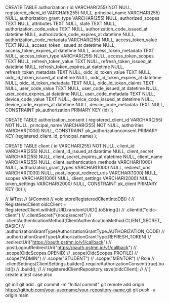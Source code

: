 CREATE TABLE authorization
(
    id                            VARCHAR(255) NOT NULL,
    registered_client_id          VARCHAR(255) NULL,
    principal_name                VARCHAR(255) NULL,
    authorization_grant_type      VARCHAR(255) NULL,
    authorized_scopes             TEXT NULL,
    attributes                    TEXT NULL,
    state                         TEXT NULL,
    authorization_code_value      TEXT NULL,
    authorization_code_issued_at  datetime NULL,
    authorization_code_expires_at datetime NULL,
    authorization_code_metadata   VARCHAR(255) NULL,
    access_token_value            TEXT NULL,
    access_token_issued_at        datetime NULL,
    access_token_expires_at       datetime NULL,
    access_token_metadata         TEXT NULL,
    access_token_type             VARCHAR(255) NULL,
    access_token_scopes           TEXT NULL,
    refresh_token_value           TEXT NULL,
    refresh_token_issued_at       datetime NULL,
    refresh_token_expires_at      datetime NULL,
    refresh_token_metadata        TEXT NULL,
    oidc_id_token_value           TEXT NULL,
    oidc_id_token_issued_at       datetime NULL,
    oidc_id_token_expires_at      datetime NULL,
    oidc_id_token_metadata        TEXT NULL,
    oidc_id_token_claims          TEXT NULL,
    user_code_value               TEXT NULL,
    user_code_issued_at           datetime NULL,
    user_code_expires_at          datetime NULL,
    user_code_metadata            TEXT NULL,
    device_code_value             TEXT NULL,
    device_code_issued_at         datetime NULL,
    device_code_expires_at        datetime NULL,
    device_code_metadata          TEXT NULL,
    CONSTRAINT pk_authorization PRIMARY KEY (id)
);

CREATE TABLE authorization_consent
(
    registered_client_id VARCHAR(255) NOT NULL,
    principal_name       VARCHAR(255) NOT NULL,
    authorities          VARCHAR(1000) NULL,
    CONSTRAINT pk_authorizationconsent PRIMARY KEY (registered_client_id, principal_name)
);

CREATE TABLE client
(
    id                            VARCHAR(255) NOT NULL,
    client_id                     VARCHAR(255) NULL,
    client_id_issued_at           datetime NULL,
    client_secret                 VARCHAR(255) NULL,
    client_secret_expires_at      datetime NULL,
    client_name                   VARCHAR(255) NULL,
    client_authentication_methods VARCHAR(1000) NULL,
    authorization_grant_types     VARCHAR(1000) NULL,
    redirect_uris                 VARCHAR(1000) NULL,
    post_logout_redirect_uris     VARCHAR(1000) NULL,
    scopes                        VARCHAR(1000) NULL,
    client_settings               VARCHAR(2000) NULL,
    token_settings                VARCHAR(2000) NULL,
    CONSTRAINT pk_client PRIMARY KEY (id)
);  

//    @Test
//    @Commit
//    void storeRegisteredClientIntoDB() {
//                RegisteredClient oidcClient = RegisteredClient.withId(UUID.randomUUID().toString())
//                .clientId("oidc-client")
//                .clientSecret("{noop}secret")
//                .clientAuthenticationMethod(ClientAuthenticationMethod.CLIENT_SECRET_BASIC)
//                .authorizationGrantType(AuthorizationGrantType.AUTHORIZATION_CODE)
//                .authorizationGrantType(AuthorizationGrantType.REFRESH_TOKEN)
//                .redirectUri("https://oauth.pstmn.io/v1/callback")
//                .postLogoutRedirectUri("https://oauth.pstmn.io/v1/callback")
//                .scope(OidcScopes.OPENID)
//                .scope(OidcScopes.PROFILE)
//                .scope("ADMIN")
//                .scope("STUDENT")
//                .scope("MENTOR") // Role
//                .clientSettings(ClientSettings.builder().requireAuthorizationConsent(true).build())
//                .build();
//
//                registeredClientRepository.save(oidcClient);
//
//    }  create a test case also



git init
git add .
git commit -m "Initial commit"
git remote add origin https://github.com/your-username/your-repository-name.git
git push -u origin main
